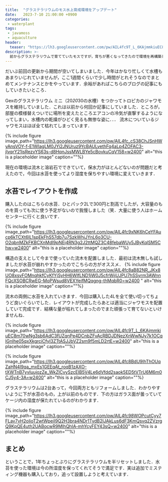 ```yaml
---
title:  "グラステラリウムのモス水上育成環境をアップデート"
date:   2023-7-10 21:00:00 +0900
categories: 
 - waterplant
tags:
 - javamoss
 - aquaculture
header:
  teaser: "https://lh3.googleusercontent.com/pw/AIL4fc9T_L_6KAjmmkiuEC8m70wNg3sb6AdC3fUZqnPe4DCnbZFvAcRBDJDNezXnWwNJy7k1OCqIGnIhe05qxXkgrciCfyI3ZTtASJJbVZ2sm9f5mLD2rtE=w2400"
description: >-
  前からグラステラリウムで育てていたモスですが，育ちが悪くなってきたので環境を再構築します．
---
```


だいぶ前回の更新から期間が空いてしまいました．今年はかなり忙しくて水槽もあまりいじれていませんが，ここ1週間くらいで少し時間がとれそうなのでまとめてメンテナンスとかをやっています．余裕があればこちらのブログの記事にもしていきたいところ．

Gexのグラステラリウム ミニ（20*20*30の水槽）をつかってトロピカのジャワモスを維持していました．これは以前から何回か記事にしていました．ところが，部屋の模様替えついでに場所を変えたところエアコンの冷気が直撃するようになってしまい，水槽内の乾燥がひどく見るも無惨な姿に．．． 流木についているジャワモスはほぼ全て枯れてしまっています．

{% include figure image_path="https://lh3.googleusercontent.com/pw/AIL4fc_cS38ChJSnHWyAnsVOY-f-E1WIagLM0JYi2JNUruz9YcBAULvethFq4aLp4ZOFAC3-jIvqrY21isRezvYS63s-d8HqnJssMWLBYe5cBovkuCqV158=w2400" alt="this is a placeholder image" caption=""%}

現在の環境は流木と溶岩石でできていて，保水力がほとんどないのが問題だと考えたので，今回は水苔を使ってより湿度を保ちやすい環境に変えていきます．

## 水苔でレイアウトを作成

購入したのはこちらの水苔．ひとパック2Lで300円と割高でしたが，大容量のものを買っても次に使う予定がないので我慢しました（笑．大量に使う人はホームセンターに行くと良いです．

{% include figure image_path="https://lh3.googleusercontent.com/pw/AIL4fc9xNK6hCeYFAucp6kTCXt6IL1spEkFhS57db7u7SzkWhjJYnL6o3CU-O2qbnMZkFKBCXnMdI9pNEj4RN3g2J2ttMQZ3C48febaWUy5JByKqlSM5Chw=w2400" alt="this is a placeholder image" caption=""%}


構造の支えとして今まで使っていた流木を配置しました．最初は流木無しも試しましたが水苔が崩れやすかったのでこちらの方がオススメ．
{% include figure image_path="https://lh3.googleusercontent.com/pw/AIL4fc8aB82NR_JKx8UO8xsvFOMnqhkfCyKfYjSyHH6WIfLND1jW0J5cfrWijUJPU7hSSyrm3AWnnFQcXSOBCRwEG-MoPWsud8VEXYeifMQqgng-thMqbR0=w2400
" alt="this is a placeholder image" caption=""%}

流木の両側に水苔を入れていきます．今回は購入した4Lを全て使い切ってちょうど良いぐらいでした．レイアウトが完成したらあとは適当にジャワモスを配置していて完成です．結構な量が枯れてしまったのでまた頑張って育てないといけませんね． 

{% include figure image_path="https://lh3.googleusercontent.com/pw/AIL4fc9T_L_6KAjmmkiuEC8m70wNg3sb6AdC3fUZqnPe4DCnbZFvAcRBDJDNezXnWwNJy7k1OCqIGnIhe05qxXkgrciCfyI3ZTtASJJbVZ2sm9f5mLD2rtE=w2400" alt="this is a placeholder image" caption=""%}

{% include figure image_path="https://lh3.googleusercontent.com/pw/AIL4fc8BdU9IhThOUqZaHN4l9qa_mxEs1GEEqAt_roqB1zAXO-tXWTnB7yvIuujozZe_WkZlCvySzcEIB5V4Le6dVfdd2saok5ED5tVTrU6M6m0CJ5y4-3A=w2400" alt="this is a placeholder image" caption=""%}


グラステラリウムは2台あって，今回両方ともリフォームしました．わかりやすいように下が水苔のもの，上が以前のものです．下の方はガラス面が曇っていてケージ内の湿度が保たれているのがわかります．

{% include figure image_path="https://lh3.googleusercontent.com/pw/AIL4fc98WOPcutCyy7FLav7vH2olioT2wtWpeiI9Q2H3bra4NDr1TydB2IJAkLus6dF3KmQsvq2ZVzrgQ9KpQE4uth2UABocwR9MIhQhIA-mhYcyFEY43sQ=w2400" alt="this is a placeholder image" caption=""%}

## まとめ

ということで，1年ちょっとぶりにグラステラリウムを半リセットしました．水苔を使った環境は今の所湿度を保ってくれてそうで満足です．実は追加でミスティング機器も購入しており，追って設置しようと考えています．





